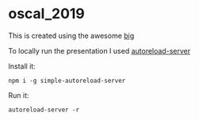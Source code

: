 # oscal_2019

This is created using the awesome [big](https://github.com/tmcw/big)

To locally run the presentation I used [autoreload-server](https://www.npmjs.com/package/simple-autoreload-server)

Install it:

```
npm i -g simple-autoreload-server
```

Run it:

```
autoreload-server -r
```
